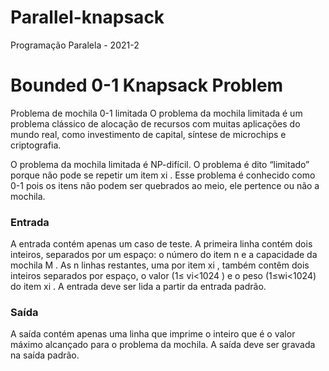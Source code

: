 # Parallel-knapsack
Programação Paralela - 2021-2

# Bounded 0-1 Knapsack Problem
Problema de mochila 0-1 limitada
O problema da mochila limitada é um problema clássico de alocação de recursos
com muitas aplicações do mundo real, como investimento de capital, síntese de
microchips e criptografia.

O problema da mochila limitada é NP-difícil. O problema é dito “limitado” porque
não pode se repetir um item xi
.
Esse problema é conhecido como 0-1 pois os itens não podem ser quebrados ao
meio, ele pertence ou não a mochila.

### Entrada
A entrada contém apenas um caso de teste. A primeira linha contém dois inteiros,
separados por um espaço: o número do item n e a capacidade da mochila M .
As n linhas restantes, uma por item xi
, também contêm dois inteiros
separados por espaço, o valor (1≤ vi<1024 ) e o peso (1≤wi<1024) do item xi
.
A entrada deve ser lida a partir da entrada padrão.
### Saída
A saída contém apenas uma linha que imprime o inteiro que é o valor máximo
alcançado para o problema da mochila.
A saída deve ser gravada na saída padrão.
